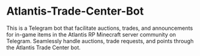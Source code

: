 # Atlantis-Trade-Center-Bot
This is a Telegram bot that facilitate auctions, trades, and announcements for in-game items in the Atlantis RP Minecraft server community on Telegram. Seamlessly handle auctions, trade requests, and points through the Atlantis Trade Center bot.
